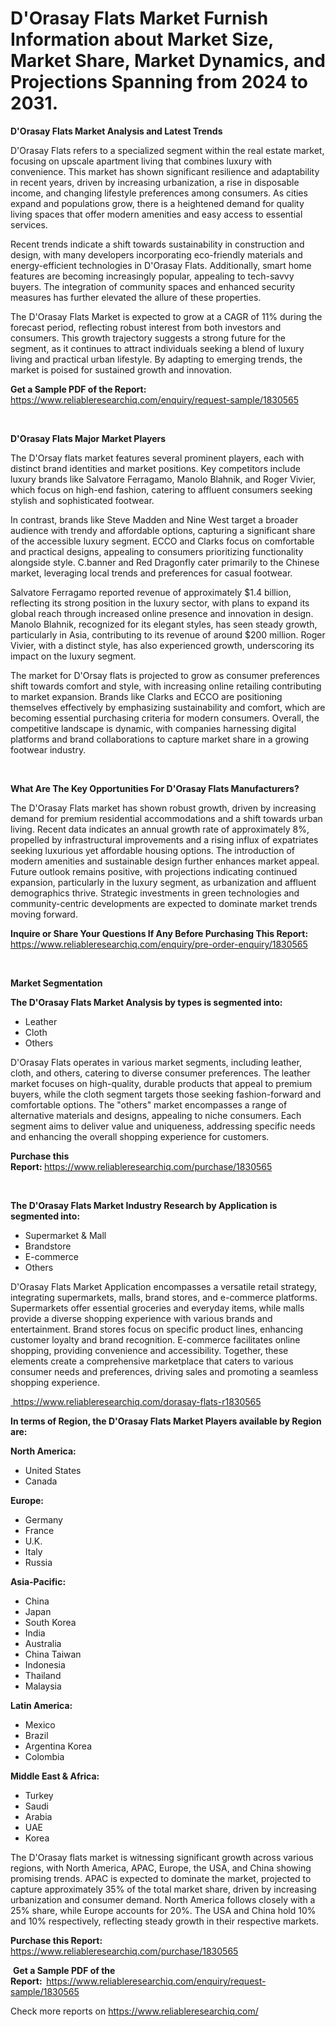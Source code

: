 <p><h1>D'Orasay Flats Market Furnish Information about Market Size, Market Share, Market Dynamics, and Projections Spanning from 2024 to 2031.</h1></p><p><strong>D'Orasay Flats Market Analysis and Latest Trends</strong></p>
<p><p>D'Orasay Flats refers to a specialized segment within the real estate market, focusing on upscale apartment living that combines luxury with convenience. This market has shown significant resilience and adaptability in recent years, driven by increasing urbanization, a rise in disposable income, and changing lifestyle preferences among consumers. As cities expand and populations grow, there is a heightened demand for quality living spaces that offer modern amenities and easy access to essential services.</p><p>Recent trends indicate a shift towards sustainability in construction and design, with many developers incorporating eco-friendly materials and energy-efficient technologies in D'Orasay Flats. Additionally, smart home features are becoming increasingly popular, appealing to tech-savvy buyers. The integration of community spaces and enhanced security measures has further elevated the allure of these properties.</p><p>The D'Orasay Flats Market is expected to grow at a CAGR of 11% during the forecast period, reflecting robust interest from both investors and consumers. This growth trajectory suggests a strong future for the segment, as it continues to attract individuals seeking a blend of luxury living and practical urban lifestyle. By adapting to emerging trends, the market is poised for sustained growth and innovation.</p></p>
<p><strong>Get a Sample PDF of the Report:&nbsp;</strong> <a href="https://www.reliableresearchiq.com/enquiry/request-sample/1830565?utm_campaign=1159&utm_medium=2&utm_source=Github&utm_content=ia&utm_term=30122024&utm_id=dorasay-flats">https://www.reliableresearchiq.com/enquiry/request-sample/1830565</a></p>
<p>&nbsp;</p>
<p><strong>D'Orasay Flats Major Market Players</strong></p>
<p><p>The D'Orsay flats market features several prominent players, each with distinct brand identities and market positions. Key competitors include luxury brands like Salvatore Ferragamo, Manolo Blahnik, and Roger Vivier, which focus on high-end fashion, catering to affluent consumers seeking stylish and sophisticated footwear. </p><p>In contrast, brands like Steve Madden and Nine West target a broader audience with trendy and affordable options, capturing a significant share of the accessible luxury segment. ECCO and Clarks focus on comfortable and practical designs, appealing to consumers prioritizing functionality alongside style. C.banner and Red Dragonfly cater primarily to the Chinese market, leveraging local trends and preferences for casual footwear.</p><p>Salvatore Ferragamo reported revenue of approximately $1.4 billion, reflecting its strong position in the luxury sector, with plans to expand its global reach through increased online presence and innovation in design. Manolo Blahnik, recognized for its elegant styles, has seen steady growth, particularly in Asia, contributing to its revenue of around $200 million. Roger Vivier, with a distinct style, has also experienced growth, underscoring its impact on the luxury segment.</p><p>The market for D'Orsay flats is projected to grow as consumer preferences shift towards comfort and style, with increasing online retailing contributing to market expansion. Brands like Clarks and ECCO are positioning themselves effectively by emphasizing sustainability and comfort, which are becoming essential purchasing criteria for modern consumers. Overall, the competitive landscape is dynamic, with companies harnessing digital platforms and brand collaborations to capture market share in a growing footwear industry.</p></p>
<p>&nbsp;</p>
<p><strong>What Are The Key Opportunities For D'Orasay Flats Manufacturers?</strong></p>
<p><p>The D'Orasay Flats market has shown robust growth, driven by increasing demand for premium residential accommodations and a shift towards urban living. Recent data indicates an annual growth rate of approximately 8%, propelled by infrastructural improvements and a rising influx of expatriates seeking luxurious yet affordable housing options. The introduction of modern amenities and sustainable design further enhances market appeal. Future outlook remains positive, with projections indicating continued expansion, particularly in the luxury segment, as urbanization and affluent demographics thrive. Strategic investments in green technologies and community-centric developments are expected to dominate market trends moving forward.</p></p>
<p><strong>Inquire or Share Your Questions If Any Before Purchasing This Report:</strong> <a href="https://www.reliableresearchiq.com/enquiry/pre-order-enquiry/1830565?utm_campaign=1159&utm_medium=2&utm_source=Github&utm_content=ia&utm_term=30122024&utm_id=dorasay-flats">https://www.reliableresearchiq.com/enquiry/pre-order-enquiry/1830565</a></p>
<p>&nbsp;</p>
<p><strong>Market Segmentation</strong></p>
<p><strong>The D'Orasay Flats Market Analysis by types is segmented into:</strong></p>
<p><ul><li>Leather</li><li>Cloth</li><li>Others</li></ul></p>
<p><p>D'Orasay Flats operates in various market segments, including leather, cloth, and others, catering to diverse consumer preferences. The leather market focuses on high-quality, durable products that appeal to premium buyers, while the cloth segment targets those seeking fashion-forward and comfortable options. The "others" market encompasses a range of alternative materials and designs, appealing to niche consumers. Each segment aims to deliver value and uniqueness, addressing specific needs and enhancing the overall shopping experience for customers.</p></p>
<p><strong>Purchase this Report:&nbsp;</strong><a href="https://www.reliableresearchiq.com/purchase/1830565?utm_campaign=1159&utm_medium=2&utm_source=Github&utm_content=ia&utm_term=30122024&utm_id=dorasay-flats">https://www.reliableresearchiq.com/purchase/1830565</a></p>
<p>&nbsp;</p>
<p><strong>The D'Orasay Flats Market Industry Research by Application is segmented into:</strong></p>
<p><ul><li>Supermarket & Mall</li><li>Brandstore</li><li>E-commerce</li><li>Others</li></ul></p>
<p><p>D'Orasay Flats Market Application encompasses a versatile retail strategy, integrating supermarkets, malls, brand stores, and e-commerce platforms. Supermarkets offer essential groceries and everyday items, while malls provide a diverse shopping experience with various brands and entertainment. Brand stores focus on specific product lines, enhancing customer loyalty and brand recognition. E-commerce facilitates online shopping, providing convenience and accessibility. Together, these elements create a comprehensive marketplace that caters to various consumer needs and preferences, driving sales and promoting a seamless shopping experience.</p></p>
<p><a href="https://www.reliableresearchiq.com/dorasay-flats-r1830565?utm_campaign=1159&utm_medium=2&utm_source=Github&utm_content=ia&utm_term=30122024&utm_id=dorasay-flats">&nbsp;https://www.reliableresearchiq.com/dorasay-flats-r1830565</a></p>
<p><strong>In terms of Region, the D'Orasay Flats Market Players available by Region are:</strong></p>
<p>
    <p> <strong> North America: </strong>
        <ul>
            <li>United States</li>
            <li>Canada</li>
        </ul>
        </p> 
    <p> <strong> Europe: </strong>
        <ul>
            <li>Germany</li>
            <li>France</li>
            <li>U.K.</li>
            <li>Italy</li>
            <li>Russia</li>
        </ul>
        </p> 
    <p> <strong> Asia-Pacific: </strong>
        <ul>
            <li>China</li>
            <li>Japan</li>
            <li>South Korea</li>
            <li>India</li>
            <li>Australia</li>
            <li>China Taiwan</li>
            <li>Indonesia</li>
            <li>Thailand</li>
            <li>Malaysia</li>
        </ul>
        </p> 
    <p> <strong> Latin America: </strong>
        <ul>
            <li>Mexico</li>
            <li>Brazil</li>
            <li>Argentina Korea</li>
            <li>Colombia</li>
        </ul>
        </p> 
    <p> <strong> Middle East & Africa: </strong>
        <ul>
            <li>Turkey</li>
            <li>Saudi</li>
            <li>Arabia</li>
            <li>UAE</li>
            <li>Korea</li>
        </ul>
    </p>
    </p>
<p><p>The D'Orasay flats market is witnessing significant growth across various regions, with North America, APAC, Europe, the USA, and China showing promising trends. APAC is expected to dominate the market, projected to capture approximately 35% of the total market share, driven by increasing urbanization and consumer demand. North America follows closely with a 25% share, while Europe accounts for 20%. The USA and China hold 10% and 10% respectively, reflecting steady growth in their respective markets.</p></p>
<p><strong>Purchase this Report: </strong><a href="https://www.reliableresearchiq.com/purchase/1830565?utm_campaign=1159&utm_medium=2&utm_source=Github&utm_content=ia&utm_term=30122024&utm_id=dorasay-flats">https://www.reliableresearchiq.com/purchase/1830565</a></p>
<p>&nbsp;<strong>Get a Sample PDF of the Report:&nbsp;&nbsp;</strong><a href="https://www.reliableresearchiq.com/enquiry/request-sample/1830565?utm_campaign=1159&utm_medium=2&utm_source=Github&utm_content=ia&utm_term=30122024&utm_id=dorasay-flats">https://www.reliableresearchiq.com/enquiry/request-sample/1830565</a></p>
<p><strong></strong></p>
<p>Check more reports on <a href="https://www.reliableresearchiq.com/?utm_campaign=1159&utm_medium=2&utm_source=Github&utm_content=ia&utm_term=30122024&utm_id=dorasay-flats">https://www.reliableresearchiq.com/</a></p>